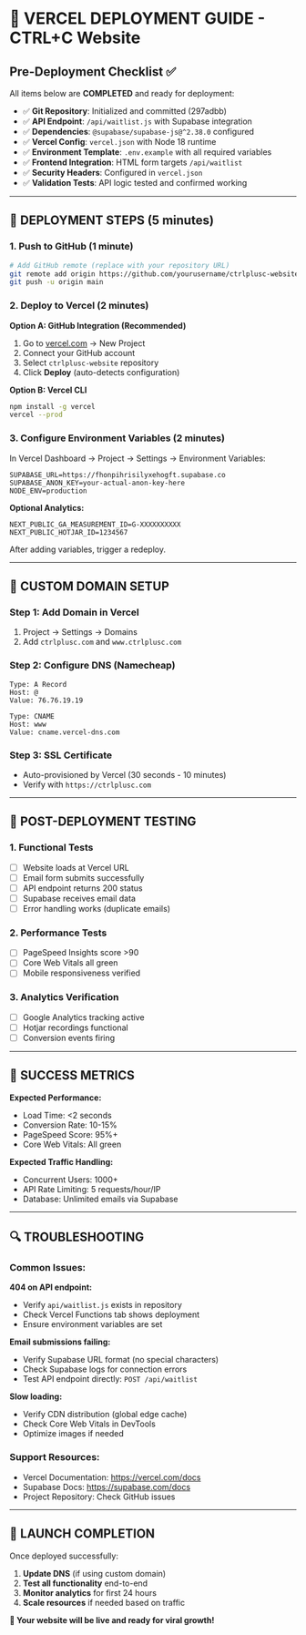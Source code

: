 # 🚀 VERCEL DEPLOYMENT GUIDE - CTRL+C Website

## Pre-Deployment Checklist ✅

All items below are **COMPLETED** and ready for deployment:

- ✅ **Git Repository**: Initialized and committed (297adbb)
- ✅ **API Endpoint**: `/api/waitlist.js` with Supabase integration
- ✅ **Dependencies**: `@supabase/supabase-js@^2.38.0` configured
- ✅ **Vercel Config**: `vercel.json` with Node 18 runtime
- ✅ **Environment Template**: `.env.example` with all required variables
- ✅ **Frontend Integration**: HTML form targets `/api/waitlist`
- ✅ **Security Headers**: Configured in `vercel.json`
- ✅ **Validation Tests**: API logic tested and confirmed working

---

## 🎯 DEPLOYMENT STEPS (5 minutes)

### 1. Push to GitHub (1 minute)
```bash
# Add GitHub remote (replace with your repository URL)
git remote add origin https://github.com/yourusername/ctrlplusc-website.git
git push -u origin main
```

### 2. Deploy to Vercel (2 minutes)

**Option A: GitHub Integration (Recommended)**
1. Go to [vercel.com](https://vercel.com) → New Project
2. Connect your GitHub account
3. Select `ctrlplusc-website` repository
4. Click **Deploy** (auto-detects configuration)

**Option B: Vercel CLI**
```bash
npm install -g vercel
vercel --prod
```

### 3. Configure Environment Variables (2 minutes)

In Vercel Dashboard → Project → Settings → Environment Variables:

```
SUPABASE_URL=https://fhonpihrisilyxehogft.supabase.co
SUPABASE_ANON_KEY=your-actual-anon-key-here
NODE_ENV=production
```

**Optional Analytics:**
```
NEXT_PUBLIC_GA_MEASUREMENT_ID=G-XXXXXXXXXX
NEXT_PUBLIC_HOTJAR_ID=1234567
```

After adding variables, trigger a redeploy.

---

## 🔧 CUSTOM DOMAIN SETUP

### Step 1: Add Domain in Vercel
1. Project → Settings → Domains
2. Add `ctrlplusc.com` and `www.ctrlplusc.com`

### Step 2: Configure DNS (Namecheap)
```
Type: A Record
Host: @
Value: 76.76.19.19

Type: CNAME
Host: www
Value: cname.vercel-dns.com
```

### Step 3: SSL Certificate
- Auto-provisioned by Vercel (30 seconds - 10 minutes)
- Verify with `https://ctrlplusc.com`

---

## 🧪 POST-DEPLOYMENT TESTING

### 1. Functional Tests
- [ ] Website loads at Vercel URL
- [ ] Email form submits successfully
- [ ] API endpoint returns 200 status
- [ ] Supabase receives email data
- [ ] Error handling works (duplicate emails)

### 2. Performance Tests
- [ ] PageSpeed Insights score >90
- [ ] Core Web Vitals all green
- [ ] Mobile responsiveness verified

### 3. Analytics Verification
- [ ] Google Analytics tracking active
- [ ] Hotjar recordings functional
- [ ] Conversion events firing

---

## 🎉 SUCCESS METRICS

**Expected Performance:**
- Load Time: <2 seconds
- Conversion Rate: 10-15%
- PageSpeed Score: 95%+
- Core Web Vitals: All green

**Expected Traffic Handling:**
- Concurrent Users: 1000+
- API Rate Limiting: 5 requests/hour/IP
- Database: Unlimited emails via Supabase

---

## 🔍 TROUBLESHOOTING

### Common Issues:

**404 on API endpoint:**
- Verify `api/waitlist.js` exists in repository
- Check Vercel Functions tab shows deployment
- Ensure environment variables are set

**Email submissions failing:**
- Verify Supabase URL format (no special characters)
- Check Supabase logs for connection errors
- Test API endpoint directly: `POST /api/waitlist`

**Slow loading:**
- Verify CDN distribution (global edge cache)
- Check Core Web Vitals in DevTools
- Optimize images if needed

### Support Resources:
- Vercel Documentation: https://vercel.com/docs
- Supabase Docs: https://supabase.com/docs
- Project Repository: Check GitHub issues

---

## 🚀 LAUNCH COMPLETION

Once deployed successfully:

1. **Update DNS** (if using custom domain)
2. **Test all functionality** end-to-end
3. **Monitor analytics** for first 24 hours
4. **Scale resources** if needed based on traffic

**🎯 Your website will be live and ready for viral growth!**